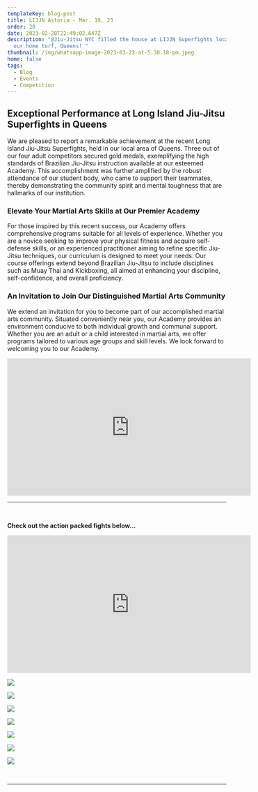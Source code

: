 ```yaml
---
templateKey: blog-post
title: LIJJN Astoria - Mar. 19, 23
order: 20
date: 2023-02-28T22:49:02.647Z
description: "@Jiu-Jitsu NYC filled the house at LIJJN Superfights located in
  our home turf, Queens! "
thumbnail: /img/whatsapp-image-2023-03-23-at-5.30.18-pm.jpeg
home: false
tags:
  - Blog
  - Events
  - Competition
---
```

## Exceptional Performance at Long Island Jiu-Jitsu Superfights in Queens

We are pleased to report a remarkable achievement at the recent Long Island Jiu-Jitsu Superfights, held in our local area of Queens. Three out of our four adult competitors secured gold medals, exemplifying the high standards of Brazilian Jiu-Jitsu instruction available at our esteemed Academy. This accomplishment was further amplified by the robust attendance of our student body, who came to support their teammates, thereby demonstrating the community spirit and mental toughness that are hallmarks of our institution.

### Elevate Your Martial Arts Skills at Our Premier Academy

For those inspired by this recent success, our Academy offers comprehensive programs suitable for all levels of experience. Whether you are a novice seeking to improve your physical fitness and acquire self-defense skills, or an experienced practitioner aiming to refine specific Jiu-Jitsu techniques, our curriculum is designed to meet your needs. Our course offerings extend beyond Brazilian Jiu-Jitsu to include disciplines such as Muay Thai and Kickboxing, all aimed at enhancing your discipline, self-confidence, and overall proficiency.

### An Invitation to Join Our Distinguished Martial Arts Community

We extend an invitation for you to become part of our accomplished martial arts community. Situated conveniently near you, our Academy provides an environment conducive to both individual growth and communal support. Whether you are an adult or a child interested in martial arts, we offer programs tailored to various age groups and skill levels. We look forward to welcoming you to our Academy.<br>

<iframe width="560" height="315" src="https://www.youtube.com/embed/6HVJ_bKiXFk" title="YouTube video player" frameborder="0" allow="accelerometer; autoplay; clipboard-write; encrypted-media; gyroscope; picture-in-picture; web-share" allowfullscreen></iframe>

- - -

<br>

**Check out the action packed fights below...** 

<iframe width="560" height="315" src="https://www.youtube.com/embed/videoseries?list=PLdyR8mvQmCdSgSSVj2FcbAg_VSBSaK8-O" title="YouTube video player" frameborder="0" allow="accelerometer; autoplay; clipboard-write; encrypted-media; gyroscope; picture-in-picture; web-share" allowfullscreen></iframe>

![](/img/whatsapp-image-2023-03-23-at-5.27.49-pm-1-.jpeg)

![](/img/whatsapp-image-2023-03-23-at-5.27.49-pm.jpeg)

![](/img/whatsapp-image-2023-03-23-at-5.27.49-pm-4-.jpeg)

![](/img/whatsapp-image-2023-03-23-at-5.27.49-pm-3-.jpeg)

![](/img/whatsapp-image-2023-03-23-at-5.35.06-pm.jpeg)

![](/img/whatsapp-image-2023-03-23-at-5.27.49-pm-2-.jpeg)

![](/img/whatsapp-image-2023-03-23-at-5.27.49-pm-5-.jpeg)

<br>

- - -